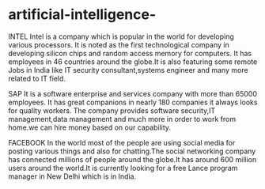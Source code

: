 # artificial-intelligence-

INTEL
Intel is a company which is popular in the world for developing various processors.
It is noted as the first technological company in developing silicon chips and 
random access memory for computers.
It has employees in 46 countries around the globe.It is also featuring some remote 
Jobs in India like IT security consultant,systems engineer and many more related to 
IT field. 

SAP
It is a software enterprise and services company with more than 65000 employees.
It has great companions in nearly 180 companies it always looks for quality workers.
The company provides software security,IT management,data management and much 
more in order to work from home.we can hire money based on our capability. 

FACEBOOK 
In the world most of the people are using social media for posting various things
and also for chatting.The social networking company has connected millions of people 
around the globe.It has around  600 million users around the world.It is currently 
looking for a free Lance program manager in New Delhi which is in India. 
